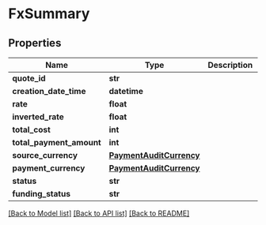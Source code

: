 # FxSummary

## Properties
Name | Type | Description | Notes
------------ | ------------- | ------------- | -------------
**quote_id** | **str** |  | 
**creation_date_time** | **datetime** |  | 
**rate** | **float** |  | 
**inverted_rate** | **float** |  | 
**total_cost** | **int** |  | 
**total_payment_amount** | **int** |  | 
**source_currency** | [**PaymentAuditCurrency**](PaymentAuditCurrency.md) |  | [optional] 
**payment_currency** | [**PaymentAuditCurrency**](PaymentAuditCurrency.md) |  | [optional] 
**status** | **str** |  | 
**funding_status** | **str** |  | 

[[Back to Model list]](../README.md#documentation-for-models) [[Back to API list]](../README.md#documentation-for-api-endpoints) [[Back to README]](../README.md)



